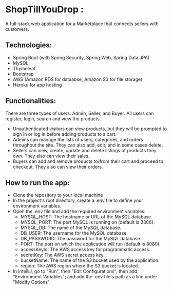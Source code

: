 # ShopTillYouDrop :  
A full-stack web application for a Marketplace that connects sellers with customers.
## Technologies:
- Spring Boot (with Spring Security, Spring Web, Spring Data JPA)
- MySQL
- Thymeleaf
- Bootstrap
- AWS (Amazon RDS for dataabse, Amazon S3 for file storage)
- Heroku for app hosting
## Functionalities:
There are three types of users: Admin, Seller, and Buyer. All users can register, login, search and view the products. 
- Unauthenticated visitors can view products, but they will be prompted to sign in or log in before adding products to a cart.  
- Admins can manage the lists of users, categories, and orders throughout the site. They can also add, edit, and in some cases delete.  
- Sellers can view, create, update and delete listings of products they own. They also can view their sales.    
- Buyers can add and remove products to/from their cart and proceed to checkout. They also can view their orders.  

## How to run the app:
- Clone the repository to your local machine
- In the project's root directory, create a .env file to define your environment variables.
- Open the .env file and add the required environment variables:
  * MYSQL_HOST: The hostname or URL of the MySQL database.
  * MYSQL_PORT: The port MySQL is running on (default is 3306).
  * MYSQL_DB: The name of the MySQL database.
  * DB_USER: The username for the MySQL database.
  * DB_PASSWORD: The password for the MySQL database.
  * PORT: The port on which the application will run (default is 8080).
  * accessKeyId: The AWS access key for programmatic access.
  * secretKey: The AWS secret access key.
  * bucketName: The name of the S3 bucket used by the application.
  * region: The AWS region where the S3 bucket is located.
- In IntelliJ, go to "Run", then "Edit Configurations", then add "Environment Variables"; and add the .env file's path as a line under "Modify Options".
